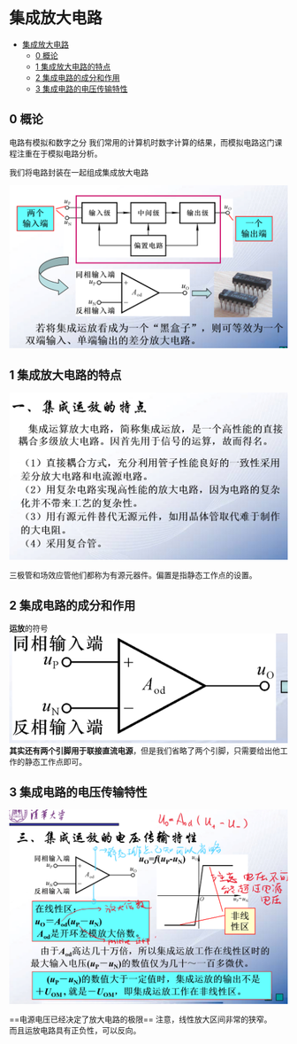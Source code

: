 # 集成放大电路


<!-- @import "[TOC]" {cmd="toc" depthFrom=1 depthTo=6 orderedList=false} -->

<!-- code_chunk_output -->

- [集成放大电路](#集成放大电路)
  - [0 概论](#0-概论)
  - [1 集成放大电路的特点](#1-集成放大电路的特点)
  - [2 集成电路的成分和作用](#2-集成电路的成分和作用)
  - [3 集成电路的电压传输特性](#3-集成电路的电压传输特性)

<!-- /code_chunk_output -->



## 0 概论

电路有模拟和数字之分
我们常用的计算机时数字计算的结果，而模拟电路这门课程注重在于模拟电路分析。

我们将电路封装在一起组成集成放大电路

![Alt text](image.png)

## 1 集成放大电路的特点  

![Alt text](image-1.png)

三极管和场效应管他们都称为有源元器件。偏置是指静态工作点的设置。


## 2 集成电路的成分和作用  

**运放**的符号
![Alt text](image-2.png)  
**其实还有两个引脚用于联接直流电源**，但是我们省略了两个引脚，只需要给出他工作的静态工作点即可。  

## 3 集成电路的电压传输特性  

![Alt text](image-3.png)

==电源电压已经决定了放大电路的极限==
注意，线性放大区间非常的狭窄。  
而且运放电路具有正负性，可以反向。